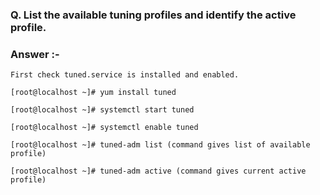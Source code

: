 ### **Q. List the available tuning profiles and identify the active profile.**
### Answer :-
```
First check tuned.service is installed and enabled. 

[root@localhost ~]# yum install tuned

[root@localhost ~]# systemctl start tuned

[root@localhost ~]# systemctl enable tuned

[root@localhost ~]# tuned-adm list (command gives list of available profile)

[root@localhost ~]# tuned-adm active (command gives current active profile)
```